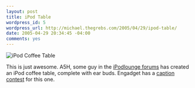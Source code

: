```yaml
--- 
layout: post
title: iPod Table
wordpress_id: 5
wordpress_url: http://michael.thegrebs.com/2005/04/29/ipod-table/
date: 2005-04-29 20:34:45 -04:00
comments: yes
---
```

<img src='http://michael.thegrebs.com/wp-content/iptable.jpg'  alt="iPod Coffee Table"/>

<p>This is just awesome.  A5H, some guy in the <a href="http://forums.ipodlounge.com/showthread.php?s=&threadid=94043">iPodlounge forums</a> has created an iPod coffee table, complete with ear buds.  Engadget has a <a href="http://engadget.com/entry/1234000110041827/">caption contest</a> for this one.</p>
